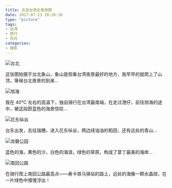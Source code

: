 ```yaml
---
title: 五张台湾全景旅图
date: 2017-07-23 20:26:26
type: "picture"
tags:
- 台湾
- 旅行
- 风光
categories:
- 摄影
---
```

![台北](\photos\taiwan-pano\taibei.jpg)

这张图拍摄于台北象山，象山是观看台湾夜景最好的地方，我早早的就爬上了山顶，等候台北夜景的到来...
<!-- more -->
![旭海](\photos\taiwan-pano\xuhai.jpg)

我在 40℃ 左右的高温下，独自骑行在台湾最南端，在走过港仔，前往旭海的途中，被这段蔚蓝色的海景惊叹...

![花东纵谷](\photos\taiwan-pano\huadongzonggu.jpg)

台东出发，去往瑞穗，进入花东纵谷，两边绿油油的稻田，还有远处的青山...

![龙磐公园](\photos\taiwan-pano\longpangongyuan.jpg)

蓝色的海，黄色的沙，白色的海浪，绿色的草原，构成了垦丁最美的海岸...

![南回公路](\photos\taiwan-pano\nanhuigonglu.jpg)

在骑行爬上南回公路最高点——寿卡铁马驿站的路上，远处的海像一颗水晶球，在一片绿色中慢慢浮出！